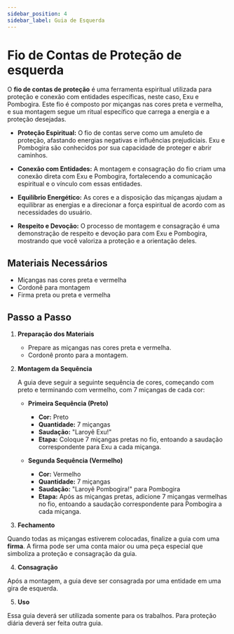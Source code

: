```yaml
---
sidebar_position: 4
sidebar_label: Guia de Esquerda
---
```


# Fio de Contas de Proteção de esquerda

O **fio de contas de proteção** é uma ferramenta espiritual utilizada para proteção e conexão com entidades específicas, neste caso, Exu e Pombogira. Este fio é composto por miçangas nas cores preta e vermelha, e sua montagem segue um ritual específico que carrega a energia e a proteção desejadas.

- **Proteção Espiritual:** O fio de contas serve como um amuleto de proteção, afastando energias negativas e influências prejudiciais. Exu e Pombogira são conhecidos por sua capacidade de proteger e abrir caminhos.
  
- **Conexão com Entidades:** A montagem e consagração do fio criam uma conexão direta com Exu e Pombogira, fortalecendo a comunicação espiritual e o vínculo com essas entidades.

- **Equilíbrio Energético:** As cores e a disposição das miçangas ajudam a equilibrar as energias e a direcionar a força espiritual de acordo com as necessidades do usuário.

- **Respeito e Devoção:** O processo de montagem e consagração é uma demonstração de respeito e devoção para com Exu e Pombogira, mostrando que você valoriza a proteção e a orientação deles.

## Materiais Necessários
- Miçangas nas cores preta e vermelha
- Cordonê para montagem
- Firma preta ou preta e vermelha

## Passo a Passo

1. **Preparação dos Materiais**
   - Prepare as miçangas nas cores preta e vermelha.
   - Cordonê pronto para a montagem.

2. **Montagem da Sequência**

   A guia deve seguir a seguinte sequência de cores, começando com preto e terminando com vermelho, com 7 miçangas de cada cor:

   - **Primeira Sequência (Preto)**
     - **Cor:** Preto
     - **Quantidade:** 7 miçangas
     - **Saudação:** "Laroyê Exu!"
     - **Etapa:** Coloque 7 miçangas pretas no fio, entoando a saudação correspondente para Exu a cada miçanga.

   - **Segunda Sequência (Vermelho)**
     - **Cor:** Vermelho
     - **Quantidade:** 7 miçangas
     - **Saudação:** "Laroyê Pombogira!" para Pombogira
     - **Etapa:** Após as miçangas pretas, adicione 7 miçangas vermelhas no fio, entoando a saudação correspondente para Pombogira a cada miçanga.

3. **Fechamento**

Quando todas as miçangas estiverem colocadas, finalize a guia com uma **firma**. A firma pode ser uma conta maior ou uma peça especial que simboliza a proteção e consagração da guia.

4. **Consagração**

Após a montagem, a guia deve ser consagrada por uma entidade em uma gira de esquerda.

5. **Uso**

Essa guia deverá ser utilizada somente para os trabalhos. Para proteção diária deverá ser feita outra guia.


